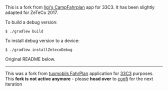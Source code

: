 This is a fork from [ligi's CampFahrplan](https://github.com/dbrgn/CampFahrplan) app for 33C3. It has been slightly adapted for ZeTeCo 2017.

To build a debug version:

    $ ./gradlew build

To install debug version to a device:

    $ ./gradlew installZetecoDebug

Original README below.

---

This was a fork from [tuxmobils FahrPlan](http://github.com/tuxmobil/campfahrplan) application for [33C3](https://events.ccc.de/congress/2016/wiki/Main_Page) purposes. This **fork is not active anymore** - please **head over** to [confi](https://github.com/ligi/confi) for the next iteration
